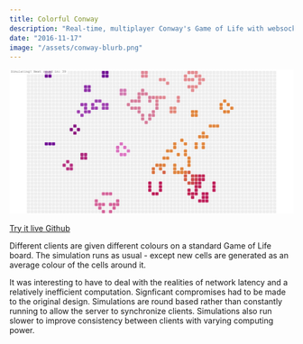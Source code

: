 ```yaml
---
title: Colorful Conway
description: "Real-time, multiplayer Conway's Game of Life with websockets and colors."
date: "2016-11-17"
image: "/assets/conway-blurb.png"
---
```


![Colorful Conway](/assets/conway-blurb.png)

<div class="centered">
	<a class="button" href="http://colorfulconway-songjack.rhcloud.com/">
		<i class="ion-android-globe"></i>Try it live
	</a> <a class="button end" href="https://github.com/jack-song/colorfulConway">
		<i class="ion-social-github"></i>Github
	</a>
</div>

Different clients are given different colours on a standard Game of Life board. The simulation runs as usual - except new cells are generated as an average colour of the cells around it.

It was interesting to have to deal with the realities of network latency and a relatively inefficient computation. Signficant compromises had to be made to the original design. Simulations are round based rather than constantly running to allow the server to synchronize clients. Simulations also run slower to improve consistency between clients with varying computing power.